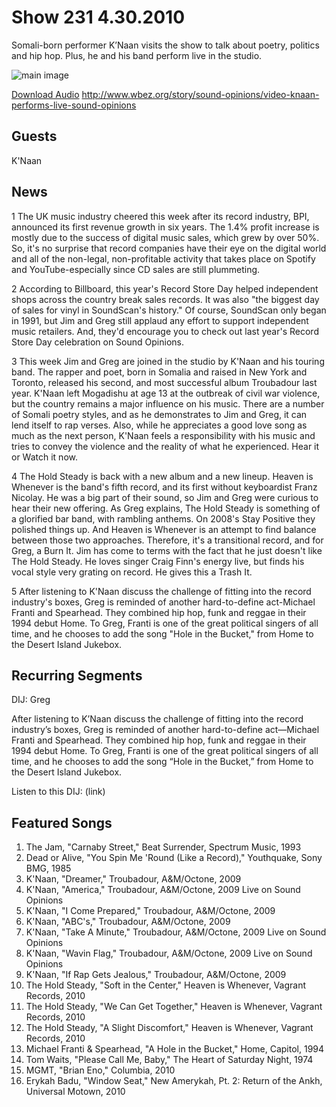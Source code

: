 # Show 231 4.30.2010
Somali-born performer K’Naan visits the show to talk about poetry, politics and hip hop. Plus, he and his band perform live in the studio.

![main image](http://www.soundopinions.org/images/2010/knaan.jpg)

[Download Audio](http://audio.soundopinions.org/streams/2010/04/so_20100430.m3u)
http://www.wbez.org/story/sound-opinions/video-knaan-performs-live-sound-opinions

## Guests
K'Naan

## News
1 The UK music industry cheered this week after its record industry, BPI, announced its first revenue growth in six years. The 1.4% profit increase is mostly due to the success of digital music sales, which grew by over 50%. So, it's no surprise that record companies have their eye on the digital world and all of the non-legal, non-profitable activity that takes place on Spotify and YouTube-especially since CD sales are still plummeting.

2 According to Billboard, this year's Record Store Day helped independent shops across the country break sales records. It was also "the biggest day of sales for vinyl in SoundScan's history." Of course, SoundScan only began in 1991, but Jim and Greg still applaud any effort to support independent music retailers. And, they'd encourage you to check out last year's Record Store Day celebration on Sound Opinions.

3 This week Jim and Greg are joined in the studio by K'Naan and his touring band. The rapper and poet, born in Somalia and raised in New York and Toronto, released his second, and most successful album Troubadour last year. K'Naan left Mogadishu at age 13 at the outbreak of civil war violence, but the country remains a major influence on his music. There are a number of Somali poetry styles, and as he demonstrates to Jim and Greg, it can lend itself to rap verses. Also, while he appreciates a good love song as much as the next person, K'Naan feels a responsibility with his music and tries to convey the violence and the reality of what he experienced. Hear it or Watch it now.

4 The Hold Steady is back with a new album and a new lineup. Heaven is Whenever is the band's fifth record, and its first without keyboardist Franz Nicolay. He was a big part of their sound, so Jim and Greg were curious to hear their new offering. As Greg explains, The Hold Steady is something of a glorified bar band, with rambling anthems. On 2008's Stay Positive they polished things up. And Heaven is Whenever is an attempt to find balance between those two approaches. Therefore, it's a transitional record, and for Greg, a Burn It. Jim has come to terms with the fact that he just doesn't like The Hold Steady. He loves singer Craig Finn's energy live, but finds his vocal style very grating on record. He gives this a Trash It.

5 After listening to K'Naan discuss the challenge of fitting into the record industry's boxes, Greg is reminded of another hard-to-define act-Michael Franti and Spearhead. They combined hip hop, funk and reggae in their 1994 debut Home. To Greg, Franti is one of the great political singers of all time, and he chooses to add the song "Hole in the Bucket," from Home to the Desert Island Jukebox.

## Recurring Segments
DIJ: Greg

After listening to K’Naan discuss the challenge of fitting into the record industry’s boxes, Greg is reminded of another hard-to-define act—Michael Franti and Spearhead. They combined hip hop, funk and reggae in their 1994 debut Home. To Greg, Franti is one of the great political singers of all time, and he chooses to add the song “Hole in the Bucket,” from Home to the Desert Island Jukebox.

Listen to this DIJ: (link)

## Featured Songs
1. The Jam, "Carnaby Street," Beat Surrender, Spectrum Music, 1993
2. Dead or Alive, "You Spin Me 'Round (Like a Record)," Youthquake, Sony BMG, 1985
3. K'Naan, "Dreamer," Troubadour, A&M/Octone, 2009
4. K'Naan, "America," Troubadour, A&M/Octone, 2009 Live on Sound Opinions
5. K'Naan, "I Come Prepared," Troubadour, A&M/Octone, 2009
6. K'Naan, "ABC's," Troubadour, A&M/Octone, 2009
7. K'Naan, "Take A Minute," Troubadour, A&M/Octone, 2009 Live on Sound Opinions
8. K'Naan, "Wavin Flag," Troubadour, A&M/Octone, 2009 Live on Sound Opinions
9. K'Naan, "If Rap Gets Jealous," Troubadour, A&M/Octone, 2009
10. The Hold Steady, "Soft in the Center," Heaven is Whenever, Vagrant Records, 2010
11. The Hold Steady, "We Can Get Together," Heaven is Whenever, Vagrant Records, 2010
12. The Hold Steady, "A Slight Discomfort," Heaven is Whenever, Vagrant Records, 2010
13. Michael Franti & Spearhead, "A Hole in the Bucket," Home, Capitol, 1994
14. Tom Waits, "Please Call Me, Baby," The Heart of Saturday Night, 1974
15. MGMT, "Brian Eno," Columbia, 2010
16. Erykah Badu, "Window Seat," New Amerykah, Pt. 2: Return of the Ankh, Universal Motown, 2010
